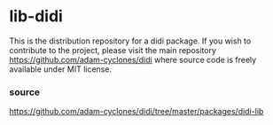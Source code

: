 # lib-didi
This is the distribution repository for a didi package. If you wish to contribute to the project, please visit the main repository https://github.com/adam-cyclones/didi where source code is freely available under MIT license.

### source
https://github.com/adam-cyclones/didi/tree/master/packages/didi-lib